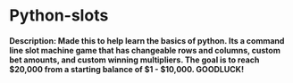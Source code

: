 # Python-slots
#### Description: Made this to help learn the basics of python. Its a command line slot machine game that has changeable rows and columns, custom bet amounts, and custom winning multipliers. The goal is to reach $20,000 from a starting balance of $1 - $10,000. GOODLUCK!
